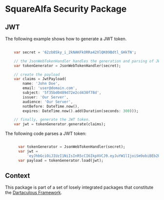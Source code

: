 # SquareAlfa Security Package

## JWT

The following example shows how to generate a JWT token.

```dart
    
    var secret = '62zb8Sky_i_2kNAKFkORRa42XlQK09Bdtl_GHkTN';

    // the JsonWebTokenHandler handles the generation and parsing of JWT tokens.
    var tokenGenerator = JsonWebTokenHandler(secret);

    // create the payload
    var claims = JwtPayload(
        name: 'John Doe',
        email: 'user@domain.com',
        subject: '5f35bd0489d72e2cd430f78d',
        issuer: 'Our Server',
        audience: 'Our Server',
        notBefore: DateTime.now(),
        expires: DateTime.now().add(Duration(seconds: 300)));

    // finally, generate the JWT token.
    var jwt = tokenGenerator.generate(claims);


```

The following code parses a JWT token:

```dart

      var tokenGenerator = JsonWebTokenHandler(secret);
      var jwt =
          'eyJhbGciOiJIUzI1NiIsInR5cCI6IkpXVCJ9.eyJuYW1lIjoiSm9obiBEb2UiLCJzdWIiOiI1ZjM1YmQwNDg5ZDcyZTJjZDQzMGY3OGQiLCJlbWFpbCI6InVzZXJAZG9tYWluLmNvbSIsImlzcyI6Ik91ciBTZXJ2ZXIiLCJhdWQiOiJPdXIgU2VydmVyIiwibmJmIjoiMTYwNTMyNjEyOCIsImV4cCI6IjE2MDUzMjY0MjgiLCJyb2xlcyI6bnVsbCwidWlkIjpudWxsLCJ0aWQiOm51bGx9.d9+mbsXtv5Xv2yAwaD1X4zOLM5aYa3edmQcYSSCP+II';
      var payload = tokenGenerator.load(jwt);

```


## Context

This package is part of a set of losely integrated packages that constitute the [Dartaculous Framework](https://gitlab.com/squarealfa/dart_framework#squarealfa-dart-framework).
